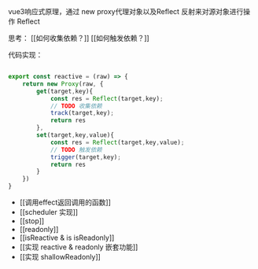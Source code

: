 vue3响应式原理，通过 new  proxy代理对象以及Reflect 反射来对源对象进行操作
Reflect

思考：
[[如何收集依赖？]]
[[如何触发依赖？]]

代码实现：

```js

export const reactive = (raw) => {
	return new Proxy(raw, {
		get(target,key){
			const res = Reflect(target,key);
			// TODO 收集依赖 
			track(target,key);
			return res		
		},
		set(target,key,value){
			const res = Reflect(target,key,value);
			// TODO 触发依赖
			trigger(target,key);
			return res
		}
	})
}

```

- [[调用effect返回调用的函数]]
- [[scheduler 实现]]
- [[stop]]
- [[readonly]]
- [[isReactive & is isReadonly]]
- [[实现 reactive & readonly 嵌套功能]]
- [[实现 shallowReadonly]]
